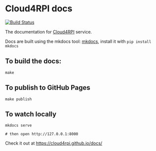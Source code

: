 # Cloud4RPI docs

[![Build Status](https://travis-ci.org/cloud4rpi/docs.svg?branch=master)](https://travis-ci.org/cloud4rpi/docs)


The documentation for [Cloud4RPI](https://cloud4rpi.io/) service.

Docs are built using the mkdocs tool: [mkdocs](http://www.mkdocs.org/), install it with `pip install mkdocs`

## To build the docs:
```
make
```

## To publish to GitHub Pages
```
make publish
```

## To watch locally
```
mkdocs serve

# then open http://127.0.0.1:8000
```

Check it out at https://cloud4rpi.github.io/docs/
